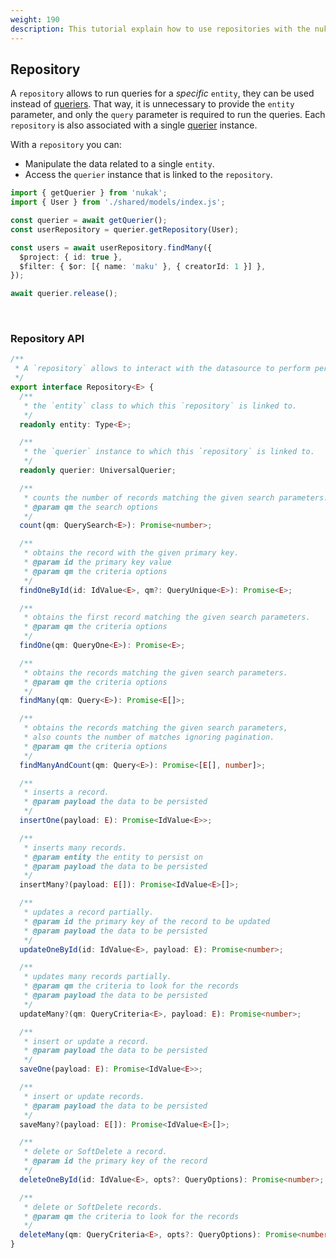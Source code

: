 ```yaml
---
weight: 190
description: This tutorial explain how to use repositories with the nukak orm.
---
```


## Repository

A `repository` allows to run queries for a _specific_ `entity`, they can be used instead of [queriers](/docs/querying-querier). That way, it is unnecessary to provide the `entity` parameter, and only the `query` parameter is required to run the queries. Each `repository` is also associated with a single [querier](/docs/querying-querier) instance.

With a `repository` you can:
- Manipulate the data related to a single `entity`.
- Access the `querier` instance that is linked to the `repository`.


```ts
import { getQuerier } from 'nukak';
import { User } from './shared/models/index.js';

const querier = await getQuerier();
const userRepository = querier.getRepository(User);

const users = await userRepository.findMany({
  $project: { id: true },
  $filter: { $or: [{ name: 'maku' }, { creatorId: 1 }] },
});

await querier.release();
```

&nbsp;

### Repository API

```ts
/**
 * A `repository` allows to interact with the datasource to perform persistence operations on a specific entity.
 */
export interface Repository<E> {
  /**
   * the `entity` class to which this `repository` is linked to.
   */
  readonly entity: Type<E>;

  /**
   * the `querier` instance to which this `repository` is linked to.
   */
  readonly querier: UniversalQuerier;

  /**
   * counts the number of records matching the given search parameters.
   * @param qm the search options
   */
  count(qm: QuerySearch<E>): Promise<number>;

  /**
   * obtains the record with the given primary key.
   * @param id the primary key value
   * @param qm the criteria options
   */
  findOneById(id: IdValue<E>, qm?: QueryUnique<E>): Promise<E>;

  /**
   * obtains the first record matching the given search parameters.
   * @param qm the criteria options
   */
  findOne(qm: QueryOne<E>): Promise<E>;

  /**
   * obtains the records matching the given search parameters.
   * @param qm the criteria options
   */
  findMany(qm: Query<E>): Promise<E[]>;

  /**
   * obtains the records matching the given search parameters,
   * also counts the number of matches ignoring pagination.
   * @param qm the criteria options
   */
  findManyAndCount(qm: Query<E>): Promise<[E[], number]>;

  /**
   * inserts a record.
   * @param payload the data to be persisted
   */
  insertOne(payload: E): Promise<IdValue<E>>;

  /**
   * inserts many records.
   * @param entity the entity to persist on
   * @param payload the data to be persisted
   */
  insertMany?(payload: E[]): Promise<IdValue<E>[]>;

  /**
   * updates a record partially.
   * @param id the primary key of the record to be updated
   * @param payload the data to be persisted
   */
  updateOneById(id: IdValue<E>, payload: E): Promise<number>;

  /**
   * updates many records partially.
   * @param qm the criteria to look for the records
   * @param payload the data to be persisted
   */
  updateMany?(qm: QueryCriteria<E>, payload: E): Promise<number>;

  /**
   * insert or update a record.
   * @param payload the data to be persisted
   */
  saveOne(payload: E): Promise<IdValue<E>>;

  /**
   * insert or update records.
   * @param payload the data to be persisted
   */
  saveMany?(payload: E[]): Promise<IdValue<E>[]>;

  /**
   * delete or SoftDelete a record.
   * @param id the primary key of the record
   */
  deleteOneById(id: IdValue<E>, opts?: QueryOptions): Promise<number>;

  /**
   * delete or SoftDelete records.
   * @param qm the criteria to look for the records
   */
  deleteMany(qm: QueryCriteria<E>, opts?: QueryOptions): Promise<number>;
}
```
